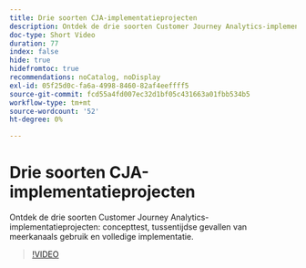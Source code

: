 ```yaml
---
title: Drie soorten CJA-implementatieprojecten
description: Ontdek de drie soorten Customer Journey Analytics-implementatieprojecten, concepttest, interimprocedures voor meerkanaals gebruik en volledige implementatie.
doc-type: Short Video
duration: 77
index: false
hide: true
hidefromtoc: true
recommendations: noCatalog, noDisplay
exl-id: 05f25d0c-fa6a-4998-8460-82af4eeffff5
source-git-commit: fcd55a4fd007ec32d1bf05c431663a01fbb534b5
workflow-type: tm+mt
source-wordcount: '52'
ht-degree: 0%

---
```


# Drie soorten CJA-implementatieprojecten

Ontdek de drie soorten Customer Journey Analytics-implementatieprojecten: concepttest, tussentijdse gevallen van meerkanaals gebruik en volledige implementatie.

<!-- 62_S113_3442460_77_three-types-of-cja-implementation-projects -->
>[!VIDEO](https://video.tv.adobe.com/v/3458341/?learn=on&enablevpops=true)
